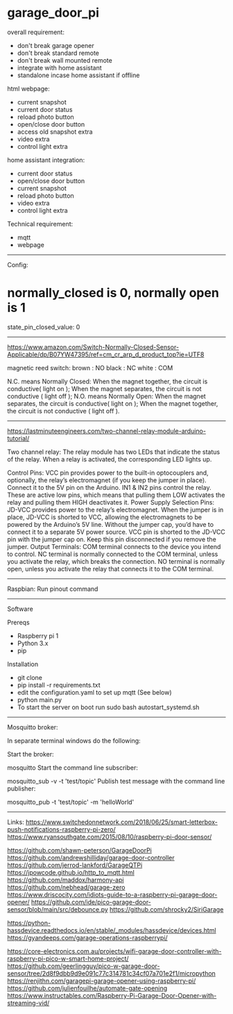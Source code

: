 # garage_door_pi

overall requirement:
- don't break garage opener
- don't break standard remote
- don't break wall mounted remote
- integrate with home assistant
- standalone incase home assistant if offline

html webpage:
- current snapshot
- current door status
- reload photo button
- open/close door button
- access old snapshot extra
- video extra
- control light extra

home assistant integration:
- current door status
- open/close door button
- current snapshot
- reload photo button
- video extra
- control light extra

Technical requirement:
- mqtt
- webpage
----------
Config:
# normally_closed is 0, normally open is 1
state_pin_closed_value: 0

----------
https://www.amazon.com/Switch-Normally-Closed-Sensor-Applicable/dp/B07YW47395/ref=cm_cr_arp_d_product_top?ie=UTF8

magnetic reed switch:
brown : NO
black : NC
white : COM

N.C. means Normally Closed: When the magnet together, the circuit is conductive( light on ); When the magnet separates, the circuit is not conductive ( light off );
N.O. means Normally Open: When the magnet separates, the circuit is conductive( light on ); When the magnet together, the circuit is not conductive ( light off ).

----------
https://lastminuteengineers.com/two-channel-relay-module-arduino-tutorial/

Two channel relay:
The relay module has two LEDs that indicate the status of the relay. When a relay is activated, the corresponding LED lights up.

Control Pins:
VCC pin provides power to the built-in optocouplers and, optionally, the relay’s electromagnet (if you keep the jumper in place). Connect it to the 5V pin on the Arduino.
IN1 & IN2 pins control the relay. These are active low pins, which means that pulling them LOW activates the relay and pulling them HIGH deactivates it.
Power Supply Selection Pins:
JD-VCC provides power to the relay’s electromagnet. When the jumper is in place, JD-VCC is shorted to VCC, allowing the electromagnets to be powered by the Arduino’s 5V line. Without the jumper cap, you’d have to connect it to a separate 5V power source.
VCC pin is shorted to the JD-VCC pin with the jumper cap on. Keep this pin disconnected if you remove the jumper.
Output Terminals:
COM terminal connects to the device you intend to control.
NC terminal is normally connected to the COM terminal, unless you activate the relay, which breaks the connection.
NO terminal is normally open, unless you activate the relay that connects it to the COM terminal.

---------------

Raspbian:
Run pinout command

-----------
Software  

Prereqs  
- Raspberry pi 1
- Python 3.x
- pip

Installation  
- git clone 
- pip install -r requirements.txt
- edit the configuration.yaml to set up mqtt (See below)
- python main.py
- To start the server on boot run sudo bash autostart_systemd.sh

-----------
Mosquitto broker:

In separate terminal windows do the following:

Start the broker:

mosquitto
Start the command line subscriber:

mosquitto_sub -v -t 'test/topic'
Publish test message with the command line publisher:

mosquitto_pub -t 'test/topic' -m 'helloWorld'

------------
Links:
https://www.switchedonnetwork.com/2018/06/25/smart-letterbox-push-notifications-raspberry-pi-zero/
https://www.ryansouthgate.com/2015/08/10/raspberry-pi-door-sensor/

https://github.com/shawn-peterson/GarageDoorPi
https://github.com/andrewshilliday/garage-door-controller
https://github.com/jerrod-lankford/GarageQTPi
https://jpowcode.github.io/http_to_mqtt.html
https://github.com/maddox/harmony-api
https://github.com/nebhead/garage-zero
https://www.driscocity.com/idiots-guide-to-a-raspberry-pi-garage-door-opener/
https://github.com/ide/pico-garage-door-sensor/blob/main/src/debounce.py
https://github.com/shrocky2/SiriGarage

https://python-hassdevice.readthedocs.io/en/stable/_modules/hassdevice/devices.html
https://gyandeeps.com/garage-operations-raspberrypi/

https://core-electronics.com.au/projects/wifi-garage-door-controller-with-raspberry-pi-pico-w-smart-home-project/
https://github.com/geerlingguy/pico-w-garage-door-sensor/tree/2d8f9dbb9d9e091c77c314781c34cf07a701e2f1/micropython
https://renjithn.com/garagepi-garage-opener-using-raspberry-pi/
https://github.com/julienfouilhe/automate-gate-opening
https://www.instructables.com/Raspberry-Pi-Garage-Door-Opener-with-streaming-vid/
